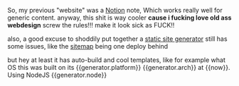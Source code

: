 So, my previous "website" was a [Notion](https://notion.so) note,
Which works really well for generic content.
anyway, this shit is way cooler **cause i fucking love old ass webdesign**
screw the rules!!! make it look sick as FUCK!!
    
also, a good excuse to shoddily put together a [static site generator](https://github.com/beepsdev/personal.website)
still has some issues, like the [sitemap](/sitemap.html) being one deploy behind

but hey at least it has auto-build and cool templates,
like for example what OS this was built on
its {{generator.platform}} {{generator.arch}} at {{now}}. Using NodeJS {{generator.node}}
